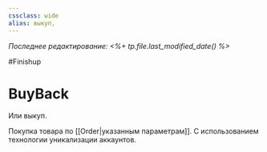 ```yaml
---
cssclass: wide
alias: выкуп,
---
```


*Последнее редактирование: <%+ tp.file.last_modified_date() %>*


#Finishup 
# BuyBack

Или выкуп. 

Покупка товара по [[Order|указанным параметрам]]. С использованием технологии уникализации аккаунтов. 
